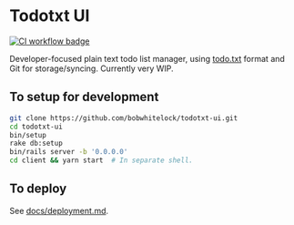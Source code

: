 
# Todotxt UI

[![CI workflow badge](https://github.com/bobwhitelock/todotxt-ui/workflows/CI/badge.svg)](https://github.com/bobwhitelock/todotxt-ui/actions?query=workflow%3ACI)

Developer-focused plain text todo list manager, using
[todo.txt](https://github.com/todotxt/todo.txt) format and Git for
storage/syncing. Currently very WIP.

## To setup for development

```bash
git clone https://github.com/bobwhitelock/todotxt-ui.git
cd todotxt-ui
bin/setup
rake db:setup
bin/rails server -b '0.0.0.0'
cd client && yarn start  # In separate shell.
```

## To deploy

See [docs/deployment.md](docs/deployment.md).

